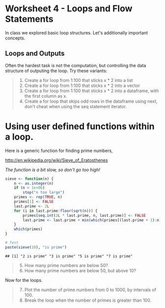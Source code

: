 Worksheet 4 - Loops and Flow Statements 
======================================

In class we explored basic loop structures. Let's additionally important concepts.

Loops and Outputs
----------------

Often the hardest task is not the computation, but controlling the data structure of outputing the loop. Try these variants:

> 1. Create a for loop from 1:100 that sticks x * 2 into a list
> 2. Create a for loop from 1:100 that sticks x * 2 into a vector
> 3. Create a for loop from 1:100 that sticks x * 2 into a dataframe, with the first column as x. 
> 4. Create a for loop that skips odd rows in the dataframe using next, don't cheat when using the seq statement iterator. 

Using user defined functions within a loop.
===========================================
Here is a generic function for finding prime numbers, 

http://en.wikipedia.org/wiki/Sieve_of_Eratosthenes

*The function is a bit slow, so don't go too high!*



```r
sieve <- function(n) {
    n <- as.integer(n)
    if (n > 1e+06) 
        stop("n too large")
    primes <- rep(TRUE, n)
    primes[1] <- FALSE
    last.prime <- 2L
    for (i in last.prime:floor(sqrt(n))) {
        primes[seq.int(2L * last.prime, n, last.prime)] <- FALSE
        last.prime <- last.prime + min(which(primes[(last.prime + 1):n]))
    }
    which(primes)
}

# Test
paste(sieve(10), "is prime")
```

```
## [1] "2 is prime" "3 is prime" "5 is prime" "7 is prime"
```


> 5. How many prime numbers are below 50?
> 6. How many prime numbers are below 50, but above 10?

Now for the loops.

> 7. Plot the number of prime numbers from 0 to 1000, by intervals of 100. 
> 8. Break the loop when the number of primes is greater than 100. 


